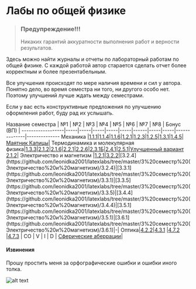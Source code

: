 # Лабы по общей физике

> ### Предупреждение!!!
> Никаких гарантий аккуратности выполнения работ и верности результатов.

Здесь можно найти журналы и отчеты по лабораторный работам по общей физике. С каждой работой автор старается сделать отчет более корректным и более презентабельным.

Все улучшения происходят по мере наличия времени и сил у автора. Понятно дело, во время семестра ни того, ни другого особо нет. Поэтому улучшений лучше ждать между семестрами. 

Если у вас есть конструктивные предложения по улучшению оформления работ, буду рад их услышать.

Название семестра | №1  | №2  | №3  | №4  | №5  | №6   | №7  | №8  | Бонус (ВП)   |
------------------|-----|-----|-----|-----|-----|------|-----|-----|--------------|--------------
Механика          |[1.1.1](https://github.com/leonidka2001/latexlabs/tree/master/1%20семестр%20(Механика)/1.1.1%20(Определение%20систематических%20и%20случайных%20погрешностей%20при%20измерении%20удельного%20сопротивления%20нихромовой%20проволки))|[1.1.4](https://github.com/leonidka2001/latexlabs/tree/master/1%20семестр%20(Механика)/1.1.4%20(Измерение%20интенсивности%20радиационного%20фона))|[1.1.6](https://github.com/leonidka2001/latexlabs/tree/master/1%20семестр%20(Механика)/1.1.6%20(Осциллограф))|[1.2.1](https://github.com/leonidka2001/latexlabs/tree/master/1%20семестр%20(Механика)/1.2.1)|[1.2.3](https://github.com/leonidka2001/latexlabs/tree/master/1%20семестр%20(Механика)/1.2.3)|[1.2.5](https://github.com/leonidka2001/latexlabs/tree/master/1%20семестр%20(Механика)/1.2.5%20(Гироскоп))|[1.3.1](https://github.com/leonidka2001/latexlabs/tree/master/1%20семестр%20(Механика)/1.3.1)|[1.4.5](https://github.com/leonidka2001/latexlabs/tree/master/1%20семестр%20(Механика)/1.4.5)|[Маятник Капицы](https://github.com/leonidka2001/latexlabs/tree/master/1%20семестр%20(Механика)/Вопрос%20по%20выбору)|
Термодинамика и молекулярная физика|[1.3.3](https://github.com/leonidka2001/latexlabs/tree/master/2%20семестр%20(Термодинамика%20и%20молекулярная%20физика)/1.3.3)|[2.1.2](https://github.com/leonidka2001/latexlabs/tree/master/2%20семестр%20(Термодинамика%20и%20молекулярная%20физика)/2.1.2)|[2.1.6](https://github.com/leonidka2001/latexlabs/tree/master/2%20семестр%20(Термодинамика%20и%20молекулярная%20физика)/2.1.6)|[2.2.1](https://github.com/leonidka2001/latexlabs/tree/master/2%20семестр%20(Термодинамика%20и%20молекулярная%20физика)/2.2.1)|[2.2.6](https://github.com/leonidka2001/latexlabs/tree/master/2%20семестр%20(Термодинамика%20и%20молекулярная%20физика)/2.2.6)|[2.3.1Б](https://github.com/leonidka2001/latexlabs/tree/master/2%20семестр%20(Термодинамика%20и%20молекулярная%20физика)/2.3.1Б)|[2.4.1](https://github.com/leonidka2001/latexlabs/tree/master/2%20семестр%20(Термодинамика%20и%20молекулярная%20физика)/2.4.1%20(получилось%20не%20очень))|[2.5.1](https://github.com/leonidka2001/latexlabs/tree/master/2%20семестр%20(Термодинамика%20и%20молекулярная%20физика)/2.5.1)|[Улучшенный вариант 2.1.2](https://github.com/leonidka2001/latexlabs/tree/master/2%20семестр%20(Термодинамика%20и%20молекулярная%20физика)/choice_question)|
Электричество и магнетизм |[1.2.1](https://github.com/leonidka2001/latexlabs/tree/master/3%20семестр%20(Электричество%20и%20магнетизм)/1.2.1)|[3.2.2](https://github.com/leonidka2001/latexlabs/tree/master/3%20семестр%20(Электричество%20и%20магнетизм)/3.2.2(4.8))|[3.2.4](https://github.com/leonidka2001/latexlabs/tree/master/3%20семестр%20(Электричество%20и%20магнетизм)/3.2.4)|[3.3.1](https://github.com/leonidka2001/latexlabs/tree/master/3%20семестр%20(Электричество%20и%20магнетизм)/3.3.1)|[3.3.5](https://github.com/leonidka2001/latexlabs/tree/master/3%20семестр%20(Электричество%20и%20магнетизм)/3.3.5)|[3.4.4](https://github.com/leonidka2001/latexlabs/tree/master/3%20семестр%20(Электричество%20и%20магнетизм)/3.4.4)|[3.5.1](https://github.com/leonidka2001/latexlabs/tree/master/3%20семестр%20(Электричество%20и%20магнетизм)/3.5.1)|[3.6.1](https://github.com/leonidka2001/latexlabs/tree/master/3%20семестр%20(Электричество%20и%20магнетизм)/3.6.1)|-|
Оптика|[4.2.2](https://github.com/leonidka2001/latexlabs/tree/master/4%20семестр%20(Оптика)/4.2.2)|[4.3.1](https://github.com/leonidka2001/latexlabs/tree/master/4%20семестр%20(Оптика)/4.3.1) |[4.7.2](https://github.com/leonidka2001/latexlabs/tree/master/4%20семестр%20(Оптика)/4.7.2) |[4.7.3](https://github.com/leonidka2001/latexlabs/tree/master/4%20семестр%20(Оптика)/4.7.3) | CO | V | I | D | [Сферические аберрации](https://github.com/leonidka2001/latexlabs/tree/master/Кафедра%20квантовой%20радиофизики/Aberration)|



#### Извинения
Прошу простить меня за орфографические ошибки и ошибки иного толка.

![alt text](https://github.com/leonidka2001/latexlabs/blob/master/!Latex_certificate.jpg)
